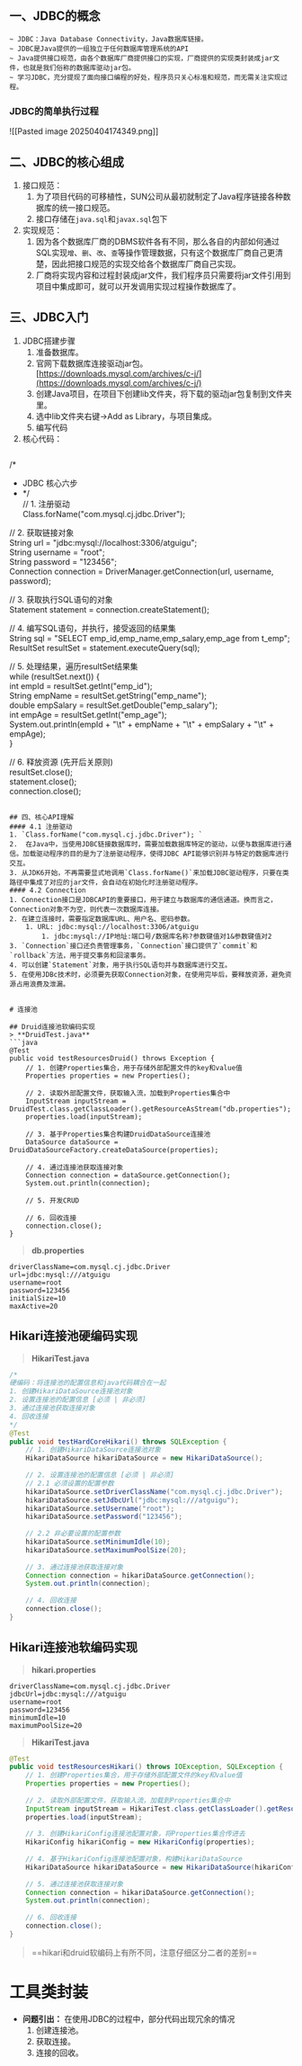## 一、JDBC的概念
	~ JDBC：Java Database Connectivity，Java数据库链接。
	~ JDBC是Java提供的一组独立于任何数据库管理系统的API
	~ Java提供接口规范，由各个数据库厂商提供接口的实现，厂商提供的实现类封装成jar文件，也就是我们俗称的数据库驱动jar包。
	~ 学习JDBC，充分提现了面向接口编程的好处，程序员只关心标准和规范，而无需关注实现过程。

### JDBC的简单执行过程
![[Pasted image 20250404174349.png]]

## 二、JDBC的核心组成
1. 接口规范：
	1. 为了项目代码的可移植性，SUN公司从最初就制定了Java程序链接各种数据库的统一接口规范。
	2. 接口存储在`java.sql`和`javax.sql`包下
2. 实现规范：
	1. 因为各个数据库厂商的DBMS软件各有不同，那么各自的内部如何通过SQL实现`增`、`删`、`改`、`查`等操作管理数据，只有这个数据库厂商自己更清楚，因此把接口规范的实现交给各个数据库厂商自己实现。
	2. 厂商将实现内容和过程封装成jar文件，我们程序员只需要将jar文件引用到项目中集成即可，就可以开发调用实现过程操作数据库了。

## 三、JDBC入门
1. JDBC搭建步骤
	1. 准备数据库。
	2. 官网下载数据库连接驱动jar包。[https://downloads.mysql.com/archives/c-j/](https://downloads.mysql.com/archives/c-j/)
	3. 创建Java项目，在项目下创建lib文件夹，将下载的驱动jar包复制到文件夹里。
	4. 选中lib文件夹右键->Add as Library，与项目集成。
	5. 编写代码
2.  核心代码：
	```java
/*  
* JDBC 核心六步  
* */  
// 1. 注册驱动  
Class.forName("com.mysql.cj.jdbc.Driver");  
  
// 2. 获取链接对象  
String url = "jdbc:mysql://localhost:3306/atguigu";  
String username = "root";  
String password = "123456";  
Connection connection = DriverManager.getConnection(url, username, password);  
  
// 3. 获取执行SQL语句的对象  
Statement statement = connection.createStatement();  
  
// 4. 编写SQL语句，并执行，接受返回的结果集  
String sql = "SELECT emp_id,emp_name,emp_salary,emp_age from t_emp";  
ResultSet resultSet = statement.executeQuery(sql);  
  
// 5. 处理结果，遍历resultSet结果集  
while (resultSet.next()) {  
    int empId = resultSet.getInt("emp_id");  
    String empName = resultSet.getString("emp_name");  
    double empSalary = resultSet.getDouble("emp_salary");  
    int empAge = resultSet.getInt("emp_age");  
    System.out.println(empId + "\t" + empName + "\t" + empSalary + "\t" + empAge);  
}  
  
// 6. 释放资源 (先开后关原则)  
resultSet.close();  
statement.close();  
connection.close(); 
```

## 四、核心API理解
#### 4.1 注册驱动
1. `Class.forName("com.mysql.cj.jdbc.Driver"); ` 
2.  在Java中，当使用JDBC链接数据库时，需要加载数据库特定的驱动，以便与数据库进行通信。加载驱动程序的目的是为了注册驱动程序，使得JDBC API能够识别并与特定的数据库进行交互。
3. 从JDK6开始，不再需要显式地调用`Class.forName()`来加载JDBC驱动程序，只要在类路径中集成了对应的jar文件，会自动在初始化时注册驱动程序。
#### 4.2 Connection
1. Connection接口是JDBCAPI的重要接口，用于建立与数据库的通信通道。换而言之，Connection对象不为空，则代表一次数据库连接。
2. 在建立连接时，需要指定数据库URL、用户名、密码参数。
	1. URL: jdbc:mysql://localhost:3306/atguigu
		1. jdbc:mysql://IP地址:端口号/数据库名称?参数键值对1&参数键值对2
3. `Connection`接口还负责管理事务，`Connection`接口提供了`commit`和`rollback`方法，用于提交事务和回滚事务。  
4. 可以创建`Statement`对象，用于执行SQL语句并与数据库进行交互。
5. 在使用JDBc技术时，必须要先获取Connection对象，在使用完毕后，要释放资源，避免资源占用浪费及泄漏。


# 连接池

## Druid连接池软编码实现
> **DruidTest.java**
```java
@Test  
public void testResourcesDruid() throws Exception {  
    // 1. 创建Properties集合，用于存储外部配置文件的key和value值  
    Properties properties = new Properties();  
  
    // 2. 读取外部配置文件，获取输入流，加载到Properties集合中  
    InputStream inputStream = DruidTest.class.getClassLoader().getResourceAsStream("db.properties");  
    properties.load(inputStream);  
  
    // 3. 基于Properties集合构建DruidDataSource连接池  
    DataSource dataSource = DruidDataSourceFactory.createDataSource(properties);  
  
    // 4. 通过连接池获取连接对象  
    Connection connection = dataSource.getConnection();  
    System.out.println(connection);  
  
    // 5. 开发CRUD  
  
    // 6. 回收连接  
    connection.close();  
}
```

> **db.properties**
```properties
driverClassName=com.mysql.cj.jdbc.Driver  
url=jdbc:mysql:///atguigu  
username=root  
password=123456  
initialSize=10  
maxActive=20
```

## Hikari连接池硬编码实现
>**HikariTest.java**
```java
/*  
硬编码：将连接池的配置信息和java代码耦合在一起  
1. 创建HikariDataSource连接池对象  
2. 设置连接池的配置信息 [必须 | 非必须]  
3. 通过连接池获取连接对象  
4. 回收连接  
*/  
@Test  
public void testHardCoreHikari() throws SQLException {  
    // 1. 创建HikariDataSource连接池对象  
    HikariDataSource hikariDataSource = new HikariDataSource();  
  
    // 2. 设置连接池的配置信息 [必须 | 非必须]  
    // 2.1 必须设置的配置参数  
    hikariDataSource.setDriverClassName("com.mysql.cj.jdbc.Driver");  
    hikariDataSource.setJdbcUrl("jdbc:mysql:///atguigu");  
    hikariDataSource.setUsername("root");  
    hikariDataSource.setPassword("123456");  
  
    // 2.2 非必要设置的配置参数  
    hikariDataSource.setMinimumIdle(10);  
    hikariDataSource.setMaximumPoolSize(20);  
  
    // 3. 通过连接池获取连接对象  
    Connection connection = hikariDataSource.getConnection();  
    System.out.println(connection);  
  
    // 4. 回收连接  
    connection.close();  
}
```

## Hikari连接池软编码实现
>**hikari.properties**
```properties
driverClassName=com.mysql.cj.jdbc.Driver  
jdbcUrl=jdbc:mysql:///atguigu  
username=root  
password=123456  
minimumIdle=10  
maximumPoolSize=20
```

> **HikariTest.java**
```java
@Test  
public void testResourcesHikari() throws IOException, SQLException {  
    // 1. 创建Properties集合，用于存储外部配置文件的key和value值  
    Properties properties = new Properties();  
  
    // 2. 读取外部配置文件，获取输入流，加载到Properties集合中  
    InputStream inputStream = HikariTest.class.getClassLoader().getResourceAsStream("hikari.properties");  
    properties.load(inputStream);  
  
    // 3. 创建HikariConfig连接池配置对象，将Properties集合传进去  
    HikariConfig hikariConfig = new HikariConfig(properties);  
  
    // 4. 基于HikariConfig连接池配置对象，构建HikariDataSource  
    HikariDataSource hikariDataSource = new HikariDataSource(hikariConfig);  
  
    // 5. 通过连接池获取连接对象  
    Connection connection = hikariDataSource.getConnection();  
    System.out.println(connection);  
  
    // 6. 回收连接  
    connection.close();  
}
```

> ==hikari和druid软编码上有所不同，注意仔细区分二者的差别==


# 工具类封装
* **问题引出：** 在使用JDBC的过程中，部分代码出现冗余的情况
	1. 创建连接池。
	2. 获取连接。
	3. 连接的回收。
